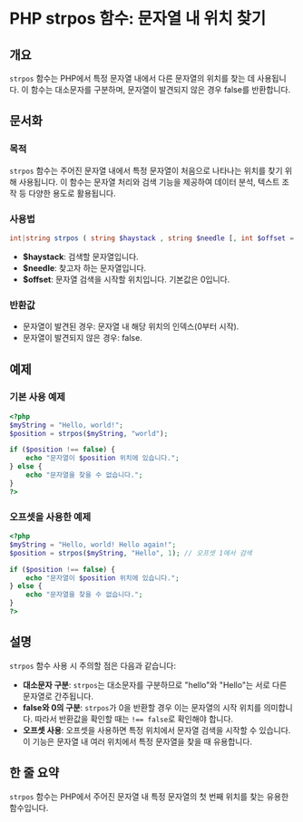 <!--
Meta Description: # PHP strpos 함수: 문자열 내 위치 찾기 ## 개요 `strpos` 함수는 PHP에서 특정 문자열 내에서 다른 문자열의 위치를 찾는 데 사용됩니다. 이 함수는 대소문자를 구분하며, 문자열이 발견되지 않은 경우 false를 반환합니다. ## 문서화 ### 목적...
Meta Keywords: strpos, 문자열, php, 문자열이, hello
-->

# PHP strpos 함수: 문자열 내 위치 찾기

## 개요
`strpos` 함수는 PHP에서 특정 문자열 내에서 다른 문자열의 위치를 찾는 데 사용됩니다. 이 함수는 대소문자를 구분하며, 문자열이 발견되지 않은 경우 false를 반환합니다.

## 문서화

### 목적
`strpos` 함수는 주어진 문자열 내에서 특정 문자열이 처음으로 나타나는 위치를 찾기 위해 사용됩니다. 이 함수는 문자열 처리와 검색 기능을 제공하여 데이터 분석, 텍스트 조작 등 다양한 용도로 활용됩니다.

### 사용법
```php
int|string strpos ( string $haystack , string $needle [, int $offset = 0 ] )
```

- **$haystack**: 검색할 문자열입니다.
- **$needle**: 찾고자 하는 문자열입니다.
- **$offset**: 문자열 검색을 시작할 위치입니다. 기본값은 0입니다.

### 반환값
- 문자열이 발견된 경우: 문자열 내 해당 위치의 인덱스(0부터 시작).
- 문자열이 발견되지 않은 경우: false.

## 예제

### 기본 사용 예제
```php
<?php
$myString = "Hello, world!";
$position = strpos($myString, "world");

if ($position !== false) {
    echo "문자열이 $position 위치에 있습니다.";
} else {
    echo "문자열을 찾을 수 없습니다.";
}
?>
```

### 오프셋을 사용한 예제
```php
<?php
$myString = "Hello, world! Hello again!";
$position = strpos($myString, "Hello", 1); // 오프셋 1에서 검색

if ($position !== false) {
    echo "문자열이 $position 위치에 있습니다.";
} else {
    echo "문자열을 찾을 수 없습니다.";
}
?>
```

## 설명
`strpos` 함수 사용 시 주의할 점은 다음과 같습니다:

- **대소문자 구분**: `strpos`는 대소문자를 구분하므로 "hello"와 "Hello"는 서로 다른 문자열로 간주됩니다.
- **false와 0의 구분**: `strpos`가 0을 반환할 경우 이는 문자열의 시작 위치를 의미합니다. 따라서 반환값을 확인할 때는 `!== false`로 확인해야 합니다.
- **오프셋 사용**: 오프셋을 사용하면 특정 위치에서 문자열 검색을 시작할 수 있습니다. 이 기능은 문자열 내 여러 위치에서 특정 문자열을 찾을 때 유용합니다.

## 한 줄 요약
`strpos` 함수는 PHP에서 주어진 문자열 내 특정 문자열의 첫 번째 위치를 찾는 유용한 함수입니다.